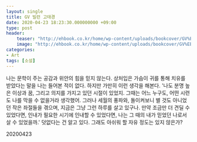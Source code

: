 ```yaml
---
layout: single
title: GV 빌런 고태경
date: 2020-04-23 18:23:30.000000000 +09:00
type: post
header:
    teaser: "http://ehbook.co.kr/home/wp-content/uploads/bookcover/GV%EB%B9%8C%EB%9F%B0%EA%B3%A0%ED%83%9C%EA%B2%BD_%ED%91%9C1_%EB%9D%A0%EC%A7%80%EB%AC%B4-600x900.png"
    image: "http://ehbook.co.kr/home/wp-content/uploads/bookcover/GV%EB%B9%8C%EB%9F%B0%EA%B3%A0%ED%83%9C%EA%B2%BD_%ED%91%9C1_%EB%9D%A0%EC%A7%80%EB%AC%B4-600x900.png"
categories:
- Art
tags: [소설]
---
```


나는 문학이 주는 공감과 위안의 힘을 믿지 않는다. 상처입은 가슴이 귀를 통해 치유를 받았다는 말을 나는 들어본 적이 없다. 하지만 가만히 이런 생각을 해본다. '나도 분명 높은 이상과 꿈, 그리고 의지를 가지고 있던 시절이 있었지. 그때는 어느 누구도, 어떤 시련도 나를 막을 수 없을거라 생각했어. 그러나 세월의 풍파와, 돌이켜보니 별 것도 아니었던 작은 좌절들을 겪으며, 지금은 그냥 그런 하루를 살고 있구나. 만약 조금만 더 견딜 수 있었다면, 인내가 필요한 시기에 인내할 수 있었다면, 나는 그 때의 내가 믿었던 나로서 살 수 있었을까.' 덧없다는 건 알고 있다. 그래도 아쉬워 할 자유 정도는 있지 않은가?

20200423

